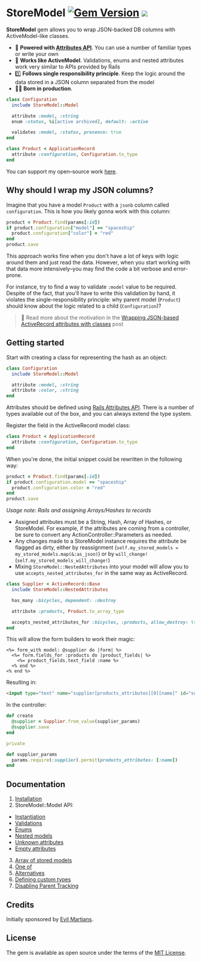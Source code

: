 # StoreModel [![Gem Version](https://badge.fury.io/rb/store_model.svg)](https://rubygems.org/gems/store_model) ![](https://ruby-gem-downloads-badge.herokuapp.com/store_model?type=total)

**StoreModel** gem allows you to wrap JSON-backed DB columns with ActiveModel-like classes.

- 💪 **Powered with [Attributes API](https://api.rubyonrails.org/classes/ActiveRecord/Attributes/ClassMethods.html)**. You can use a number of familiar types or write your own
- 🔧 **Works like ActiveModel**. Validations, enums and nested attributes work very similar to APIs provided by Rails
- 1️⃣ **Follows single responsibility principle**. Keep the logic around the data stored in a JSON column separated from the model
- 👷‍♂️ **Born in production**.

```ruby
class Configuration
  include StoreModel::Model

  attribute :model, :string
  enum :status, %i[active archived], default: :active

  validates :model, :status, presence: true
end

class Product < ApplicationRecord
  attribute :configuration, Configuration.to_type
end
```

You can support my open–source work [here](https://boosty.to/dmitry_tsepelev).

## Why should I wrap my JSON columns?

Imagine that you have a model `Product` with a `jsonb` column called `configuration`. This is how you likely gonna work with this column:

```ruby
product = Product.find(params[:id])
if product.configuration["model"] == "spaceship"
  product.configuration["color"] = "red"
end
product.save
```

This approach works fine when you don't have a lot of keys with logic around them and just read the data. However, when you start working with that data more intensively–you may find the code a bit verbose and error-prone.

For instance, try to find a way to validate `:model` value to be required. Despite of the fact, that you'll have to write this validation by hand, it violates the single-responsibility principle: why parent model (`Product`) should know about the logic related to a child (`Configuration`)?

> 📖 Read more about the motivation in the [Wrapping JSON-based ActiveRecord attributes with classes](https://evilmartians.com/chronicles/wrapping-json-based-active-record-attributes-with-classes) post

## Getting started

Start with creating a class for representing the hash as an object:

```ruby
class Configuration
  include StoreModel::Model

  attribute :model, :string
  attribute :color, :string
end
```

Attributes should be defined using [Rails Attributes API](https://api.rubyonrails.org/classes/ActiveRecord/Attributes/ClassMethods.html). There is a number of types available out of the box, and you can always extend the type system.

Register the field in the ActiveRecord model class:

```ruby
class Product < ApplicationRecord
  attribute :configuration, Configuration.to_type
end
```

When you're done, the initial snippet could be rewritten in the following way:

```ruby
product = Product.find(params[:id])
if product.configuration.model == "spaceship"
  product.configuration.color = "red"
end
product.save
```

_Usage note: Rails and assigning Arrays/Hashes to records_

- Assigned attributes must be a String, Hash, Array of Hashes, or StoreModel. For example, if the attributes are coming from a controller, be sure to convert any ActionController::Parameters as needed.
- Any changes made to a StoreModel instance requires the attribute be flagged as dirty, either by reassignment (`self.my_stored_models = my_stored_models.map(&:as_json)`) or by `will_change!` (`self.my_stored_models_will_change!`)
- Mixing `StoreModel::NestedAttributes` into your model will allow you to use `accepts_nested_attributes_for` in the same way as ActiveRecord.

```ruby
class Supplier < ActiveRecord::Base
  include StoreModel::NestedAttributes

  has_many :bicycles, dependent: :destroy

  attribute :products, Product.to_array_type

  accepts_nested_attributes_for :bicycles, :products, allow_destroy: true
end
```

This will allow the form builders to work their magic:

```erb
<%= form_with model: @supplier do |form| %>
  <%= form.fields_for :products do |product_fields| %>
    <%= product_fields.text_field :name %>
  <% end %>
<% end %>
```

Resulting in:
```html
<input type="text" name="supplier[products_attributes][0][name]" id="supplier_products_attributes_0_name">
```

In the controller:
```ruby
def create
  @supplier = Supplier.from_value(supplier_params)
  @supplier.save
end

private

def supplier_params
  params.require(:supplier).permit(products_attributes: [:name])
end
```

## Documentation

1. [Installation](./docs/installation.md)
2. StoreModel::Model API:
  * [Instantiation](./docs/instantiation.md)
  * [Validations](./docs/validations.md)
  * [Enums](./docs/enums.md)
  * [Nested models](./docs/nested_models.md)
  * [Unknown attributes](./docs/unknown_attributes.md)
  * [Empty attributes](./docs/empty_attributes.md)
3. [Array of stored models](./docs/array_of_stored_models.md)
4. [One of](./docs/one_of.md)
4. [Alternatives](./docs/alternatives.md)
5. [Defining custom types](./docs/defining_custom_types.md)
6. [Disabling Parent Tracking](./docs/enable_parent_assignment.md)

## Credits

Initially sponsored by [Evil Martians](http://evilmartians.com).

## License

The gem is available as open source under the terms of the [MIT License](https://opensource.org/licenses/MIT).

